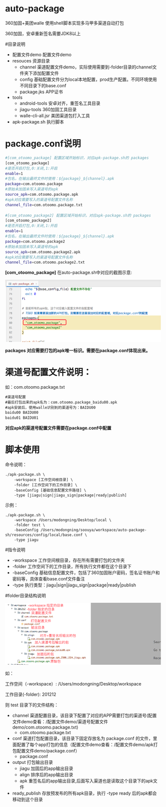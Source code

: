 # auto-package

360加固+美团walle 使用shell脚本实现多马甲多渠道自动打包

360加固，安卓重新签名需要JDK8以上



#目录说明

- 配置文件demo            配置文件demo
- resouces                      资源目录
	- channel                渠道配置文件demo，实际使用需要到-folder目录的channel文件夹下添加配置文件
	- config                    基础配置文件分为local本地配置，prod生产配置。不同环境使用不同目录下的base.conf
	- package.jks          APP证书
- tools
	- android-tools       安卓对齐，重签名工具目录
	- jiagu-tools            360加固工具目录
	- walle-cli-all.jsr      美团渠道包打入工具
- apk-package.sh          执行脚本

# package.conf说明

```bash
#[com_otoomo_package] 配置区域开始标识，对应apk-package.sh的 packages
[com_otoomo_package]
#是否开启打包,0:关闭,1:开启
enable=1
#包名，在输出最终文件时使用：${package}_${channel}.apk
package=com.otoomo.package
#原始未加固未写入渠道号的apk
source_apk=com.otoomo.package.apk
#apk对应需要写入的渠道号配置文件名称
channel_file=com.otoomo.package.txt

#[com_otoomo_package2] 配置区域开始标识，对应apk-package.sh的 packages
[com_otoomo_package2]
#是否开启打包,0:关闭,1:开启
enable=1
#包名，在输出最终文件时使用：${package}_${channel}.apk
package=com.otoomo.package2
#原始未加固未写入渠道号的apk
source_apk=com.otoomo.package2.apk
#apk对应需要写入的渠道号配置文件名称
channel_file=com.otoomo.package2.txt
```



**[com_otoomo_package]** 在auto-package.sh中对应的截图示意:

![image-20210118165352956](autoPackage.assets/image-20210118165352956.png)



**packages 对应需要打包的apk唯一标识。需要在package.conf体现出来。**



# 渠道号配置文件说明：

如：com.otoomo.package.txt

```txt
#渠道号配置
#最后打包出来的apk名为：com.otoomo.package_baidu00.apk
#apk安装后，使用walle识别到的渠道号为：BAIDU00
baidu00 BAIDU00
baidu01 BAIDU01
```



**对应apk的渠道号配置文件需要在package.conf中配置**



# 脚本使用

命令说明：

```shell script
./apk-package.sh \
    -workspace [工作空间根目录] \
    -folder [工作空间下的工作目录] \
    -baseConfig [基础信息配置文件路径] \
    -type [jiagu|sign|jiagu_sign|package|ready|publish]
```

示例：

```shell script
./apk-package.sh \
    -workspace /Users/modongning/Desktop/local \
    -folder test \
    -baseConfig /Users/modongning/soouya/workspace/auto-package-sh/resources/config/local/base.conf \
    -type jiagu
```

#指令说明

- -workspace     工作空间根目录，存在所有需要打包的文件夹
- -folder        工作空间下的工作目录，所有执行文件都在这个目录下
- -baseConfig    基础信息配置文件，包括了360加固账户密码，签名证书账户和密码等，具体查看base.conf文件备注
- -type          执行类型：jiagu|sign|jiagu_sign|package|ready|publish

#folder目录结构说明

![image-20210118171234262](autoPackage.assets/image-20210118171234262.png)

如：

工作空间（-workspace）: /Users/modongning/Desktop/workspace

工作目录(-folder): 201212
    
则 test 目录下的文件结构：

- channel       渠道配置目录，该目录下配置了对应的APP需要打包的渠道号(配置文件demo查看：/配置文件demo/渠道号配置文件demo/com.otoomo.package.txt)
	- com.otoomo.package.txt
- conf             渠道打包配置目录，该目录下固定存放名为 package.conf 的文件，里面配置了每个app打包的信息（配置文件demo查看：/配置文件demo/apk打包配置文件demo/package.conf）
	- package.conf
- output         打包输出目录
	- jiagu     加固后的app输出目录
	- align     排序后的app输出目录
	- apk       重签名后的app输出目录,后面写入渠道也是读取这个目录下的apk文件
- ready_publish 存放预发布的所有apk目录，执行 -type ready 后的apk都会移动到这个目录
